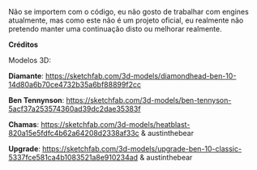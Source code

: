 Não se importem com o código, eu não gosto de trabalhar com engines atualmente, mas como este não é um projeto oficial,
eu realmente não pretendo manter uma continuação disto ou melhorar realmente.

**Créditos**

Modelos 3D:

**Diamante**: https://sketchfab.com/3d-models/diamondhead-ben-10-14d80a6b70ce4732b35a6bf88899f2cc

**Ben Tennynson**: https://sketchfab.com/3d-models/ben-tennyson-5acf37a253574360ad39dc2dae35383f

**Chamas**: https://sketchfab.com/3d-models/heatblast-820a15e5fdfc4b62a64208d2338af33c & austinthebear 

**Upgrade**: https://sketchfab.com/3d-models/upgrade-ben-10-classic-5337fce581ca4b1083521a8e910234ad & austinthebear 
